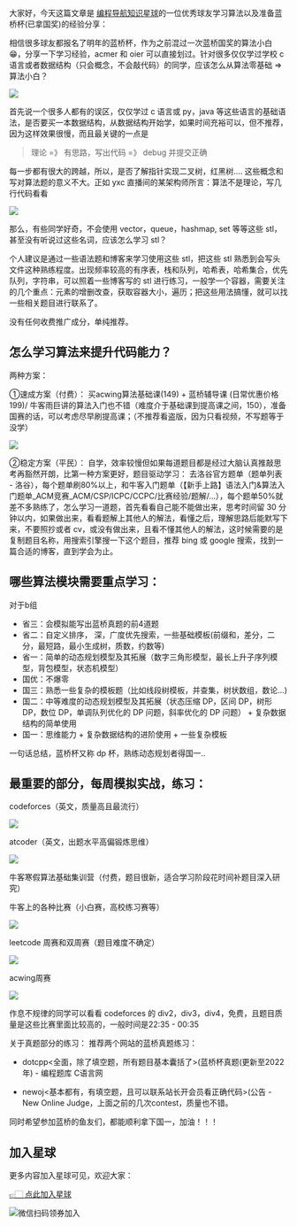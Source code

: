 大家好，今天这篇文章是 [编程导航知识星球](https://mp.weixin.qq.com/s?__biz=MzI1NDczNTAwMA==&mid=2247524980&idx=2&sn=9ddcdb6c52aa096ed4c5ad0ced946a7d&chksm=e9c28583deb50c95f3c2665713a8bbc372c68332b3bfb846cf4b23af3f1cc07164832a291335&token=689599617&lang=zh_CN&scene=21#wechat_redirect)的一位优秀球友学习算法以及准备蓝桥杯(已拿国奖)的经验分享：

相信很多球友都报名了明年的蓝桥杯，作为之前混过一次蓝桥国奖的算法小白😁，分享一下学习经验，acmer 和 oier 可以直接划过。针对很多仅仅学过学校 c 语言或者数据结构（只会概念，不会敲代码）的同学，应该怎么从算法零基础 => 算法小白？

![](https://files.mdnice.com/user/31817/13967339-f9ee-45cd-a43c-b8f8cef23c02.png)



首先说一个很多人都有的误区，仅仅学过 c 语言或 py，java 等这些语言的基础语法，是否要买一本数据结构，从数据结构开始学，如果时间充裕可以，但不推荐，因为这样效果很慢，而且最关键的一点是
> 理论 =》  有思路，写出代码 =》 debug 并提交正确

每一步都有很大的跨越，所以，是否了解指针实现二叉树，红黑树.... 这些概念和写对算法题的意义不大。正如 yxc 直播间的某架构师所言：算法不是理论，写几行代码看看 


![](https://files.mdnice.com/user/31817/da002d26-5763-4e22-a932-614fc3635b21.png)


那么，有些同学好奇，不会使用 vector，queue，hashmap, set 等等这些 stl，甚至没有听说过这些名词，应该怎么学习 stl？

个人建议是通过一些语法题和博客来学习使用这些 stl，把这些 stl 熟悉到会写头文件这种熟练程度。出现频率较高的有序表，栈和队列，哈希表，哈希集合，优先队列，字符串，可以照着一些博客写的 stl 进行练习，一般学一个容器，需要关注的几个重点：元素的增删改查，获取容器大小，遍历；把这些用法搞懂，就可以找一些相关题目进行联系了。

没有任何收费推广成分，单纯推荐。

## 怎么学习算法来提升代码能力？

两种方案：

①速成方案（付费）： 买acwing算法基础课(149) + 蓝桥辅导课 (日常优惠价格199)/ 牛客雨巨讲的算法入门也不错（难度介于基础课到提高课之间，150），准备国赛的话，可以考虑尽早刷提高课；（不推荐看盗版，因为只看视频，不写题等于没学）

![](https://files.mdnice.com/user/31817/ae8dfdaa-2fd8-45fd-9af1-bd2d9ad90865.png)

②稳定方案（平民）： 自学，效率较慢但如果每道题目都是经过大脑认真推敲思考再豁然开朗，比第一种方案更好，题目驱动学习： 去洛谷官方题单（题单列表 - 洛谷），每个题单刷80%以上，和牛客入门题单（【新手上路】语法入门&算法入门题单_ACM竞赛_ACM/CSP/ICPC/CCPC/比赛经验/题解/...），每个题单50%就差不多熟练了，怎么学习一道题，首先看看自己能不能做出来，思考时间留 30 分钟以内，如果做出来，看看题解上其他人的解法，看懂之后，理解思路后能默写下来，不要照抄或者 cv，或没有做出来，且看不懂其他人的解法，这时候需要的是复制题目名称，用搜索引擎搜一下这个题目，推荐 bing 或 google 搜索，找到一篇合适的博客，直到学会为止。

## 哪些算法模块需要重点学习：
对于b组
- 省三：会模拟能写出蓝桥真题的前4道题
- 省二：自定义排序， 深，广度优先搜索，一些基础模板(前缀和，差分，二分，最短路，最小生成树，质数，约数等)
- 省一：简单的动态规划模型及其拓展（数字三角形模型，最长上升子序列模型，背包模型，状态机模型）
- 国优：不爆零
- 国三：熟悉一些复杂的模板题（比如线段树模板，并查集，树状数组，数论...)
- 国二：中等难度的动态规划模型及其拓展（状态压缩 DP，区间 DP，树形 DP，数位 DP，单调队列优化的 DP 问题，斜率优化的 DP 问题） + 复杂数据结构的简单使用
- 国一：思维能力 + 复杂数据结构的进阶使用 + 一些复杂模板

一句话总结，蓝桥杯又称 dp 杯，熟练动态规划者得国一..

## 最重要的部分，每周模拟实战，练习：
codeforces（英文，质量高且最流行）

![](https://files.mdnice.com/user/31817/791185d7-453d-454a-884e-6a909812813f.png)


atcoder（英文，出题水平高偏锻炼思维）


![](https://files.mdnice.com/user/31817/d0bf3ec8-d136-4ef7-8333-cbdc40b1c7a6.png)


牛客寒假算法基础集训营（付费，题目很新，适合学习阶段花时间补题目深入研究）

牛客上的各种比赛（小白赛，高校练习赛等）

![](https://files.mdnice.com/user/31817/db6b3a94-124a-4220-b6f8-35402d6a1090.png)


leetcode 周赛和双周赛（题目难度不确定）

![](https://files.mdnice.com/user/31817/05dedb58-3aff-4eb7-9ddd-3577784483ec.png)


acwing周赛


![](https://files.mdnice.com/user/31817/6b327e25-3e65-489e-8c38-f1e4a10a6ecd.png)


作息不规律的同学可以看看 codeforces 的 div2，div3，div4，免费，且题目质量是这些比赛里面比较高的，一般时间是22:35 - 00:35



关于真题部分的练习：
推荐两个网站的蓝桥真题练习：
- dotcpp<全面，除了填空题，所有题目基本囊括了>(蓝桥杯真题(更新至2022年) - 编程题库 C语言网

- newoj<基本都有，有填空题，且可以联系站长开会员看正确代码>(公告 - New Online Judge，上面之前的几次contest，质量也不错。

同时希望参加蓝桥的鱼友们，都能顺利拿下国一，加油！！！

## 加入星球

更多内容加入星球可见，欢迎大家：

[👉🏻 点此加入星球](/加入星球.md)

![微信扫码领券加入](https://xingqiu-tuchuang-1256524210.cos.ap-shanghai.myqcloud.com/1/%E7%9F%A5%E8%AF%86%E6%98%9F%E7%90%83%E6%89%AB%E7%A0%81.jpeg)
